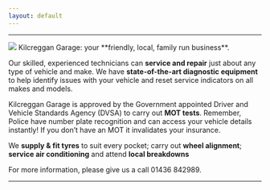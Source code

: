 ```yaml
---
layout: default
---
```


---
<img src="assets/images/header.png?raw=true">
Kilcreggan Garage: your **friendly, local, family run business**.

Our skilled, experienced technicians can **service and repair** just about any type of vehicle and make. 
We have **state-of-the-art diagnostic equipment** to help identify issues with your vehicle and reset service indicators on all makes and models.

Kilcreggan Garage is approved by the Government appointed Driver and Vehicle Standards Agency (DVSA) to carry out **MOT tests**. Remember, Police have number plate recognition and can access your vehicle details instantly! If you don’t have an MOT it invalidates your insurance.

We **supply & fit tyres** to suit every pocket; carry out **wheel alignment**; **service air conditioning** and attend **local breakdowns**

For more information, please give us a call 01436 842989.

---
